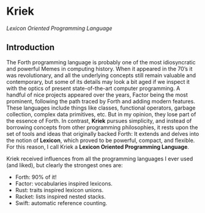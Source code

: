 # Kriek
_Lexicon Oriented Programming Language_

## Introduction

The Forth programming language is probably one of the most idiosyncratic and powerful Memes in computing history. When it appeared in the 70’s it was revolutionary, and all the underlying concepts still remain valuable and contemporary, but some of its details may look a bit aged if we inspect it with the optics of present state-of-the-art computer programming. A handful of nice projects appeared over the years, Factor being the most prominent, following the path traced by Forth and adding modern features. These languages include things like classes, functional operators, garbage collection, complex data primitives, etc. But in my opinion, they lose part of the essence of Forth. In contrast, **Kriek** pursues simplicity, and instead of borrowing concepts from other programming philosophies, it rests upon the set of tools and ideas that originally backed Forth: It extends and delves into the notion of **Lexicon**, which proved to be powerful, compact, and flexible. For this reason, I call Kriek a **Lexicon Oriented Programming Language**.

Kriek received influences from all the programming languages I ever used (and liked), but clearly the strongest ones are:

- Forth: 90% of it!
- Factor: vocabularies inspired lexicons.
- Rust: traits inspired lexicon unions.
- Racket: lists inspired nested stacks.
- Swift: automatic reference counting.
